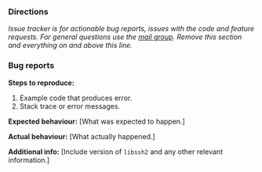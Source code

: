 ### Directions

_Issue tracker is for actionable bug reports, issues with the code and feature requests._
_For general questions use the [mail group](https://groups.google.com/forum/#!forum/ssh2-python)._
_Remove this section and everything on and above this line._

### Bug reports

__Steps to reproduce:__

1. Example code that produces error.
2. Stack trace or error messages.

__Expected behaviour:__ [What was expected to happen.]

__Actual behaviour:__ [What actually happened.]

__Additional info:__ [Include version of ``libssh2`` and any other relevant information.]
